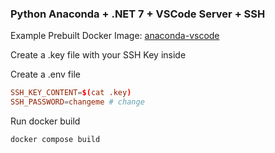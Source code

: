 ### Python Anaconda + .NET 7 + VSCode Server + SSH

Example Prebuilt Docker Image: [anaconda-vscode](https://hub.docker.com/r/dnviti/anaconda-vscode)

Create a .key file with your SSH Key inside

Create a .env file
```conf
SSH_KEY_CONTENT=$(cat .key)
SSH_PASSWORD=changeme # change
```

Run docker build
```bash
docker compose build
```